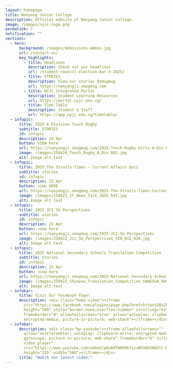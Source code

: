 ```yaml
---
layout: homepage
title: Nanyang Junior College
description: Official website of Nanyang Junior College.
image: /images/nyjc-logo.png
permalink: /
notification: ""
sections:
  - hero:
      background: /images/Admissions-Admin.jpg
      url: /contact-us/
      key_highlights:
        - title: Headlines
          description: Check out our headlines
          url: /student-council-election-mar-5-2025/
        - title: STORIES
          description: View our stories @smugmug
          url: https://nanyangjc.smugmug.com
        - title: NYJC Integrated Portal
          description: Student Learning Resources
          url: https://portal.nyjc.edu.sg/
        - title: Time Table
          description: Student & Staff
          url: https://app.nyjc.edu.sg/timetable/
  - infopic:
      title: 2025 A Division Touch Rugby
      subtitle: STORIES
      id: infopic
      description: 24 Apr
      button: VIEW here
      url: https://nanyangjc.smugmug.com/2025-Touch-Rugby-Girls-A-Div-Championship
      image: /images/250424_Touch_Rugby_A_Div_082.jpg
      alt: Image alt text
  - infopic:
      title: 2025 The Straits Times – Current Affairs Quiz
      subtitle: stories
      id: infopic
      description: 23 Apr
      button: view HERE
      url: https://nanyangjc.smugmug.com/2025-The-Straits-Times-Current-Affair-Quiz
      image: /images/250423_ST_News_Talk_JOIE_045.jpg
      alt: Image alt text
  - infopic:
      title: 2025 JC2 SG Perspectives
      subtitle: stories
      id: infopic
      description: 22 Apr
      button: view here
      url: https://nanyangjc.smugmug.com/2025-JC2-SG-Perspectives
      image: /images/250422_JC2_SG_Perspectives_XIN_HUI_030.jpg
      alt: Image alt text
  - infopic:
      title: 2025 National Secondary Schools Translation Competition
      subtitle: stories
      id: infopic
      description: 12 Apr
      button: view here
      url: https://nanyangjc.smugmug.com/2025-National-Secondary-Schools-Translation-Competition
      image: /images/250412_Chinese_Translation_Competition_VANESSA_080.jpg
      alt: Image alt text
  - infobar:
      title: Visit Our Facebook Page!
      description: <div class="home-video"><iframe
        src="https://www.facebook.com/plugins/page.php?href=https%3A%2F%2Fwww.facebook.com%2FNanyangjc%2F&tabs=timeline&width=340&height=500&small_header=false&adapt_container_width=true&hide_cover=false&show_facepile=true&appId"
        height="500" style="border:none;overflow:hidden" scrolling="no"
        frameborder="0" allowfullscreen="true" allow="autoplay; clipboard-write;
        encrypted-media; picture-in-picture; web-share"></iframe></div>
  - infobar:
      description: <div class="bp-youtube"><iframe allowfullscreen=""
        allow="accelerometer; autoplay; clipboard-write; encrypted-media;
        gyroscope; picture-in-picture; web-share" frameborder="0" title="YouTube
        video player"
        src="https://www.youtube.com/embed/pQu6RfWKO9k?si=WFHQ65NQ5tl-M84f"
        height="315" width="560"></iframe></div>
      title: "Watch our latest video:"
---
```


